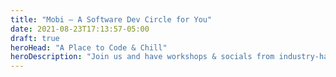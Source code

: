 ```yaml
---
title: "Mobi — A Software Dev Circle for You"
date: 2021-08-23T17:13:57-05:00
draft: true
heroHead: "A Place to Code & Chill"
heroDescription: "Join us and have workshops & socials from industry-hardened pros"
---
```

